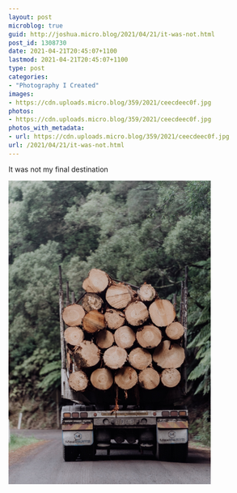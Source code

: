 ```yaml
---
layout: post
microblog: true
guid: http://joshua.micro.blog/2021/04/21/it-was-not.html
post_id: 1308730
date: 2021-04-21T20:45:07+1100
lastmod: 2021-04-21T20:45:07+1100
type: post
categories:
- "Photography I Created"
images:
- https://cdn.uploads.micro.blog/359/2021/ceecdeec0f.jpg
photos:
- https://cdn.uploads.micro.blog/359/2021/ceecdeec0f.jpg
photos_with_metadata:
- url: https://cdn.uploads.micro.blog/359/2021/ceecdeec0f.jpg
url: /2021/04/21/it-was-not.html
---
```

It was not my final destination 

<img src="uploads/2021/ceecdeec0f.jpg" width="400" height="600" alt="" />
